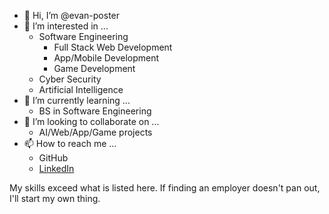 - 👋 Hi, I’m @evan-poster
- 👀 I’m interested in ...
  - Software Engineering
    - Full Stack Web Development
    - App/Mobile Development
    - Game Development
  - Cyber Security
  - Artificial Intelligence
- 🌱 I’m currently learning ...
  - BS in Software Engineering
- 💞️ I’m looking to collaborate on ...
  - AI/Web/App/Game projects
- 📫 How to reach me ...
  - GitHub
  - [LinkedIn](https://www.linkedin.com/in/evan-poster-5633505b/)

My skills exceed what is listed here. If finding an employer doesn't pan out, I'll start my own thing.

